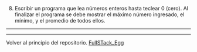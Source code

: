 8) Escribir un programa que lea números enteros hasta teclear 0 (cero). Al finalizar el
programa se debe mostrar el máximo número ingresado, el mínimo, y el promedio de
todos ellos.

---
---

Volver al principio del repositorio. [FullSTack_Egg](https://github.com/megagringa/FullStack_Egg_Curso)
